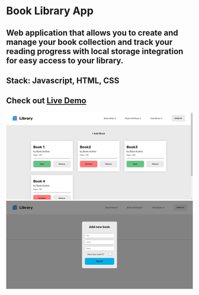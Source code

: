 # Book Library App

Web application that allows you to create and manage your book collection and track your reading progress with local storage integration for easy access to your library.
---
Stack: Javascript, HTML, CSS
---
Check out [Live Demo](https://lblblblblblb.github.io/library-app/)
---
![img](/img/Lib-img-1.png)
![img](/img/Lib-img-2.png)
